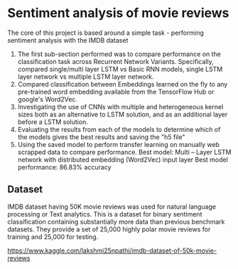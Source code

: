 # Sentiment analysis of movie reviews
The core of this project is based around a simple task - performing sentiment analysis with the IMDB dataset
1. The first sub-section performed was to compare performance on the classification task across Recurrent Network Variants. Specifically, compared single/multi layer LSTM vs Basic RNN models, single LSTM layer network vs multiple LSTM layer network.
2. Compared classification between Embeddings learned on the fly to any pre-trained word embedding available from the TensorFlow Hub or google's Word2Vec.
3. Investigating the use of CNNs with multiple and heterogeneous kernel sizes both as an alternative to LSTM solution, and as an additional layer before a LSTM solution.
4. Evaluating the results from each of the models to determine which of the models gives the best results and saving the "h5 file"
5. Using the saved model to perform transfer learning on manually web scrapped data to compare performance.
Best model: Multi – Layer LSTM network with distributed embedding (Word2Vec) input layer
Best model performance: 86.83% accuracy
## Dataset
IMDB dataset having 50K movie reviews was used for natural language processing or Text analytics. This is a dataset for binary sentiment classification containing substantially more data than previous benchmark datasets. They provide a set of 25,000 highly polar movie reviews for training and 25,000 for testing.

https://www.kaggle.com/lakshmi25npathi/imdb-dataset-of-50k-movie-reviews
